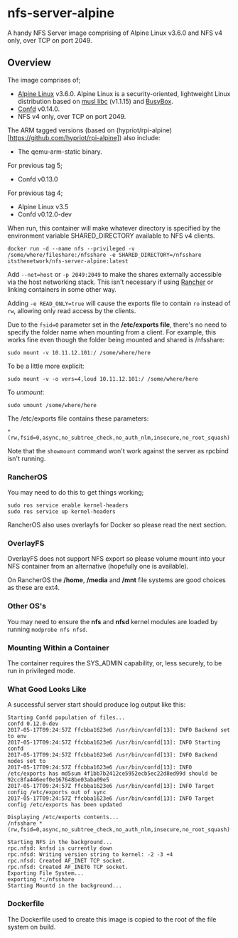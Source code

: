 # nfs-server-alpine
A handy NFS Server image comprising of Alpine Linux v3.6.0 and NFS v4 only, over TCP on port 2049.

## Overview

The image comprises of;

- [Alpine Linux](http://www.alpinelinux.org/) v3.6.0. Alpine Linux is a security-oriented, lightweight Linux distribution based on [musl libc](https://www.musl-libc.org/) (v1.1.15) and [BusyBox](https://www.busybox.net/).
- [Confd](https://www.confd.io/) v0.14.0.
- NFS v4 only, over TCP on port 2049.

The ARM tagged versions (based on (hypriot/rpi-alpine)[https://github.com/hypriot/rpi-alpine]) also include:

- The qemu-arm-static binary.

For previous tag 5;
- Confd v0.13.0

For previous tag 4;

- Alpine Linux v3.5
- Confd v0.12.0-dev

When run, this container will make whatever directory is specified by the environment variable SHARED_DIRECTORY available to NFS v4 clients.

`docker run -d --name nfs --privileged -v /some/where/fileshare:/nfsshare -e SHARED_DIRECTORY=/nfsshare itsthenetwork/nfs-server-alpine:latest`

Add `--net=host` or `-p 2049:2049` to make the shares externally accessible via the host networking stack. This isn't necessary if using [Rancher](http://rancher.com/) or linking containers in some other way.

Adding `-e READ_ONLY=true` will cause the exports file to contain `ro` instead of `rw`, allowing only read access by the clients.

Due to the `fsid=0` parameter set in the **/etc/exports file**, there's no need to specify the folder name when mounting from a client. For example, this works fine even though the folder being mounted and shared is /nfsshare:

`sudo mount -v 10.11.12.101:/ /some/where/here`

To be a little more explicit:

`sudo mount -v -o vers=4,loud 10.11.12.101:/ /some/where/here`

To _unmount_:

`sudo umount /some/where/here`

The /etc/exports file contains these parameters:

`*(rw,fsid=0,async,no_subtree_check,no_auth_nlm,insecure,no_root_squash)`

Note that the `showmount` command won't work against the server as rpcbind isn't running.

### RancherOS

You may need to do this to get things working;

```
sudo ros service enable kernel-headers
sudo ros service up kernel-headers
```
RancherOS also uses overlayfs for Docker so please read the next section.

### OverlayFS

OverlayFS does not support NFS export so please volume mount into your NFS container from an alternative (hopefully one is available).

On RancherOS the **/home**, **/media** and **/mnt** file systems are good choices as these are ext4.

### Other OS's

You may need to ensure the **nfs** and **nfsd** kernel modules are loaded by running `modprobe nfs nfsd`.

### Mounting Within a Container

The container requires the SYS_ADMIN capability, or, less securely, to be run in privileged mode.

### What Good Looks Like

A successful server start should produce log output like this:

```
Starting Confd population of files...
confd 0.12.0-dev
2017-05-17T09:24:57Z ffcbba1623e6 /usr/bin/confd[13]: INFO Backend set to env
2017-05-17T09:24:57Z ffcbba1623e6 /usr/bin/confd[13]: INFO Starting confd
2017-05-17T09:24:57Z ffcbba1623e6 /usr/bin/confd[13]: INFO Backend nodes set to
2017-05-17T09:24:57Z ffcbba1623e6 /usr/bin/confd[13]: INFO /etc/exports has md5sum 4f1bb7b2412ce5952ecb5ec22d8ed99d should be 92cc8fa446eef0e167648be03aba09e5
2017-05-17T09:24:57Z ffcbba1623e6 /usr/bin/confd[13]: INFO Target config /etc/exports out of sync
2017-05-17T09:24:57Z ffcbba1623e6 /usr/bin/confd[13]: INFO Target config /etc/exports has been updated

Displaying /etc/exports contents...
/nfsshare *(rw,fsid=0,async,no_subtree_check,no_auth_nlm,insecure,no_root_squash)

Starting NFS in the background...
rpc.nfsd: knfsd is currently down
rpc.nfsd: Writing version string to kernel: -2 -3 +4
rpc.nfsd: Created AF_INET TCP socket.
rpc.nfsd: Created AF_INET6 TCP socket.
Exporting File System...
exporting *:/nfsshare
Starting Mountd in the background...
```

### Dockerfile

The Dockerfile used to create this image is copied to the root of the file system on build.
